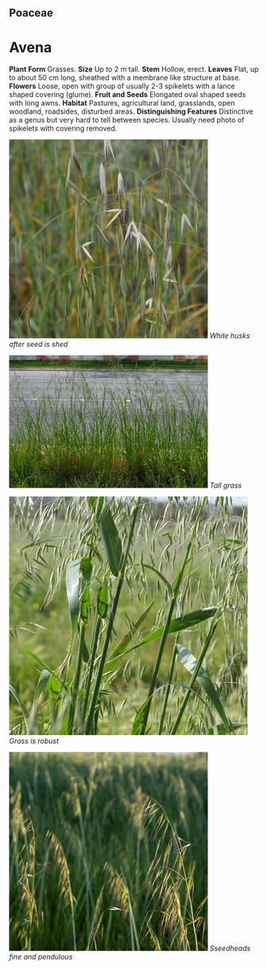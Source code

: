 ## Poaceae
# Avena
 **Plant Form** Grasses. **Size** Up to 2 m tall. **Stem** Hollow, erect. **Leaves** Flat, up to about 50 cm long, sheathed with a membrane like structure at base. **Flowers** Loose, open with group of usually 2-3 spikelets with a lance shaped covering (glume). **Fruit and Seeds** Elongated oval shaped seeds with long awns. **Habitat** Pastures, agricultural land, grasslands, open woodland, roadsides, disturbed areas. **Distinguishing Features** Distinctive as a genus but very hard to tell between species. Usually need photo of spikelets with covering removed.


![White husks after seed is shed](63814_P1031249.jpg)
 *White husks after seed is shed* 

![Tall grass](2698_P6840867.jpg)
 *Tall grass* 

![Grass is robust](113195_P1344865.jpg)
 *Grass is robust* 

![Sseedheads fine and pendulous](62308__SDI1232.jpg)
 *Sseedheads fine and pendulous* 

